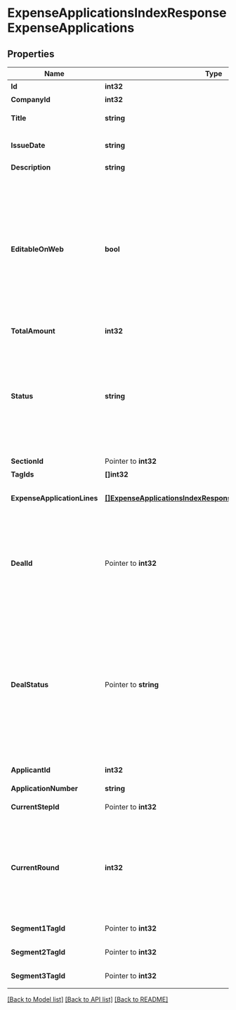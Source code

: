 # ExpenseApplicationsIndexResponseExpenseApplications

## Properties

Name | Type | Description | Notes
------------ | ------------- | ------------- | -------------
**Id** | **int32** | 経費申請ID | 
**CompanyId** | **int32** | 事業所ID | 
**Title** | **string** | 申請タイトル | 
**IssueDate** | **string** | 申請日 (yyyy-mm-dd) | 
**Description** | **string** | 備考 | [optional] 
**EditableOnWeb** | **bool** | 会計freeeのWeb画面から申請内容を編集可能：falseの場合、Web上からの項目行の追加／削除・金額の編集が出来なくなります。APIでの編集は可能です。 | 
**TotalAmount** | **int32** | 合計金額 | [optional] 
**Status** | **string** | 申請ステータス(draft:下書き, in_progress:申請中, approved:承認済, rejected:却下, feedback:差戻し) | 
**SectionId** | Pointer to **int32** | 部門ID | [optional] 
**TagIds** | **[]int32** | メモタグID | [optional] 
**ExpenseApplicationLines** | [**[]ExpenseApplicationsIndexResponseExpenseApplicationLines**](expenseApplicationsIndexResponse_expense_application_lines.md) | 経費申請の項目行一覧（配列） | 
**DealId** | Pointer to **int32** | 取引ID (申請ステータス:statusがapprovedで、取引が存在する時のみdeal_idが表示されます) | 
**DealStatus** | Pointer to **string** | 取引ステータス (申請ステータス:statusがapprovedで、取引が存在する時のみdeal_statusが表示されます settled:精算済み, unsettled:清算待ち) | 
**ApplicantId** | **int32** | 申請者のユーザーID | 
**ApplicationNumber** | **string** | 申請No. | 
**CurrentStepId** | Pointer to **int32** | 現在承認ステップID | [optional] 
**CurrentRound** | **int32** | 現在のround。差し戻し等により申請がstepの最初からやり直しになるとroundの値が増えます。 | [optional] 
**Segment1TagId** | Pointer to **int32** | セグメント１ID | [optional] 
**Segment2TagId** | Pointer to **int32** | セグメント２ID | [optional] 
**Segment3TagId** | Pointer to **int32** | セグメント３ID | [optional] 

[[Back to Model list]](../README.md#documentation-for-models) [[Back to API list]](../README.md#documentation-for-api-endpoints) [[Back to README]](../README.md)


